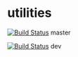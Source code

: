 # utilities
[![Build Status](https://travis-ci.org/MEWorkbench/utilities.svg?branch=master)](https://travis-ci.org/MEWorkbench/utilities) master 

[![Build Status](https://travis-ci.org/MEWorkbench/utilities.svg?branch=dev)](https://travis-ci.org/MEWorkbench/utilities) dev
